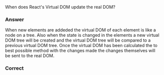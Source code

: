 When does React's Virtual DOM update the real DOM?

### Answer
When new elements are addeded the virtual DOM of each element is like a node on a tree. 
Also when the state is changed in the elements a new virtual DOM tree will be created and
the virtual DOM tree will be compared to a previous virtual DOM tree. Once the virtual
DOM has been calculated the to best possible method with the changes made the changes
themselves will be sent to the real DOM. 

### Correct